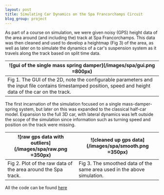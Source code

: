 ```yaml
---
layout: post
title: Simulating Car Dynamics on the Spa Francorchamps Circuit
blog_group: project
---
```



As part of a course on simulation, we were given noisy (GPS) height data of the area around (and including the) track at Spa Francorchamps. This data was then cleaned and used to develop a heightmap (Fig 3) of the area, as well as later on to simulate the dynamics of a car's suspension system as it travels along the track based on split time data.

|![gui of the single mass spring damper](/images/spa/gui.png =800px)|
|---|
|Fig 1. The GUI of the 2D, note the configurable parameters and the input file contains timestamped position, speed and height data of the car on the track.|

The first incarnation of the simulation focused on a single mass-damper-spring system, but later on this was expanded to the classical half-car model. Expansion to the full 3D car, with lateral dynamics was left outside the scope of the simulation since information such as turning speed and position on the track were missing.

|![raw gps data with outliers](/images/spa/raw.png =350px)|![cleaned up gps data](/images/spa/smooth.png =350px)|
|---|---|
|Fig 2. Plot of the raw data of the area around the Spa track. | Fig 3. The smoothed data of the same area used in the above simulation. |

All the code can be found [here](http://www.github.com/mephistophyles/simulatieopdracht)
